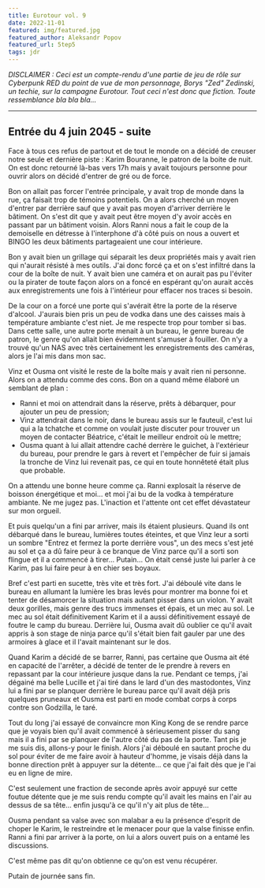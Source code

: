 ```yaml
---
title: Eurotour vol. 9
date: 2022-11-01
featured: img/featured.jpg
featured_author: Aleksandr Popov
featured_url: 5tep5
tags: jdr
---
```


_DISCLAIMER : Ceci est un compte-rendu d'une partie de jeu de rôle sur Cyberpunk RED du point de vue de mon personnage, Borys "Zed" Zedinski, un techie, sur la campagne Eurotour. Tout ceci n'est donc que fiction. Toute ressemblance bla bla bla…_

---

## Entrée du 4 juin 2045 - suite

Face à tous ces refus de partout et de tout le monde on a décidé de creuser notre seule et dernière piste : Karim Bouranne, le patron de la boite de nuit.
On est donc retourné là-bas vers 17h mais y avait toujours personne pour ouvrir alors on décidé d'entrer de gré ou de force.

Bon on allait pas forcer l'entrée principale, y avait trop de monde dans la rue, ça faisait trop de témoins potentiels. On a alors cherché un moyen d'entrer par derrière sauf que y avait pas moyen d'arriver derrière le bâtiment. On s'est dit que y avait peut être moyen d'y avoir accès en passant par un bâtiment voisin. Alors Ranni nous a fait le coup de la demoiselle en détresse à l'interphone d'à côté puis on nous a ouvert et BINGO les deux bâtiments partageaient une cour intérieure.

Bon y avait bien un grillage qui séparait les deux propriétés mais y avait rien qui n'aurait résisté à mes outils. J'ai donc forcé ça et on s'est infiltré dans la cour de la boîte de nuit. Y avait bien une caméra et on aurait pas pu l'éviter ou la pirater de toute façon alors on a foncé en espérant qu'on aurait accès aux enregistrements une fois à l'intérieur pour effacer nos traces si besoin.

De la cour on a forcé une porte qui s'avérait être la porte de la réserve d'alcool. J'aurais bien pris un peu de vodka dans une des caisses mais à température ambiante c'est niet. Je me respecte trop pour tomber si bas. Dans cette salle, une autre porte menait à un bureau, le genre bureau de patron, le genre qu'on allait bien évidemment s'amuser à fouiller. On n'y a trouvé qu'un NAS avec très certainement les enregistrements des caméras, alors je l'ai mis dans mon sac.

Vinz et Ousma ont visité le reste de la boîte mais y avait rien ni personne. Alors on a attendu comme des cons. Bon on a quand même élaboré un semblant de plan :

- Ranni et moi on attendrait dans la réserve, prêts à débarquer, pour ajouter un peu de pression;
- Vinz attendrait dans le noir, dans le bureau assis sur le fauteuil, c'est lui qui a la tchatche et comme on voulait juste discuter pour trouver un moyen de contacter Béatrice, c'était le meilleur endroit où le mettre;
- Ousma quant à lui allait attendre caché derrère le guichet, à l'extérieur du bureau, pour prendre le gars à revert et l'empêcher de fuir si jamais la tronche de Vinz lui revenait pas, ce qui en toute honnêteté était plus que probable.

On a attendu une bonne heure comme ça. Ranni explosait la réserve de boisson énergétique et moi… et moi j'ai bu de la vodka à température ambiante. Ne me jugez pas. L'inaction et l'attente ont cet effet dévastateur sur mon orgueil.

Et puis quelqu'un a fini par arriver, mais ils étaient plusieurs. Quand ils ont débarqué dans le bureau, lumières toutes éteintes, et que Vinz leur a sorti un sombre "Entrez et fermez la porte derrière vous", un des mecs s'est jeté au sol et ça a dû faire peur à ce branque de Vinz parce qu'il a sorti son flingue et il a commencé à tirer… Putain… On était censé juste lui parler à ce Karim, pas lui faire peur à en chier ses boyaux.

Bref c'est parti en sucette, très vite et très fort. J'ai déboulé vite dans le bureau en allumant la lumière les bras levés pour montrer ma bonne foi et tenter de désamorcer la situation mais autant pisser dans un violon. Y avait deux gorilles, mais genre des trucs immenses et épais, et un mec au sol. Le mec au sol était définitivement Karim et il a aussi définitivement essayé de foutre le camp du bureau. Derrière lui, Ousma avait dû oublier ce qu'il avait appris à son stage de ninja parce qu'il s'était bien fait gauler par une des armoires à glace et il l'avait maintenant sur le dos.

Quand Karim a décidé de se barrer, Ranni, pas certaine que Ousma ait été en capacité de l'arrêter, a décidé de tenter de le prendre à revers en repassant par la cour intérieure jusque dans la rue. Pendant ce temps, j'ai dégainé ma belle Lucille et j'ai tiré dans le lard d'un des mastodontes, Vinz lui a fini par se planquer derrière le bureau parce qu'il avait déjà pris quelques pruneaux et Ousma est parti en mode combat corps à corps contre son Godzilla, le taré.

Tout du long j'ai essayé de convaincre mon King Kong de se rendre parce que je voyais bien qu'il avait commencé à sérieusement pisser du sang mais il a fini par se planquer de l'autre côté du pas de la porte. Tant pis je me suis dis, allons-y pour le finish. Alors j'ai déboulé en sautant proche du sol pour éviter de me faire avoir à hauteur d'homme, je visais déjà dans la bonne direction prêt à appuyer sur la détente… ce que j'ai fait dès que je l'ai eu en ligne de mire.

C'est seulement une fraction de seconde après avoir appuyé sur cette foutue détente que je me suis rendu compte qu'il avait les mains en l'air au dessus de sa tête… enfin jusqu'à ce qu'il n'y ait plus de tête…

Ousma pendant sa valse avec son malabar a eu la présence d'esprit de choper le Karim, le restreindre et le menacer pour que la valse finisse enfin.
Ranni a fini par arriver à la porte, on lui a alors ouvert puis on a entamé les discussions.

C'est même pas dit qu'on obtienne ce qu'on est venu récupérer.

Putain de journée sans fin.
